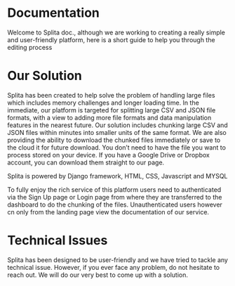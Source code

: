 # Documentation

Welcome to Splita doc., although we are working to creating a really simple and user-friendly platform, here is a short guide to help you through the editing process

# Our Solution

Splita has been created to help solve the problem of handling large files which includes memory challenges and longer loading time. In the immediate, our platform is targeted for splitting large CSV and JSON file formats, with a view to adding more file formats and data manipulation features in the nearest future.
Our solution includes chunking large CSV and JSON files within minutes into smaller units of the same format. We are also providing the ability to download the chunked files immediately or save to the cloud it for future download. You don’t need to have the file you want to process stored on your device. If you have a Google Drive or Dropbox account, you can download them straight to our page.

Splita is powered by Django framework, HTML, CSS, Javascript and MYSQL

To fully enjoy the rich service of this platform users need to authenticated via the Sign Up page or Login page from where they are transferred to the dashboard to do the chunking of the files. Unauthenticated users however cn only from the landing page view the documentation of our service.

# Technical Issues

Splita has been designed to be user-friendly and we have tried to tackle any technical issue. However, if you ever face any problem, do not hesitate to reach out. We will do our very best to come up with a solution.
